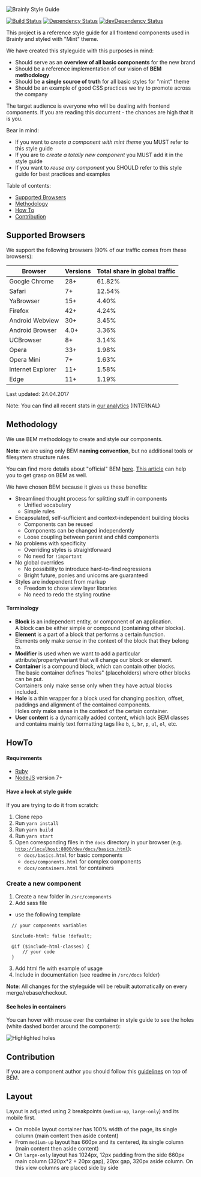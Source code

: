 ![Brainly Style Guide](https://i.imgur.com/8MMAa2J.png)

[![Build Status](https://travis-ci.org/brainly/style-guide.svg)](https://travis-ci.org/brainly/style-guide)
[![Dependency Status](https://david-dm.org/brainly/style-guide.svg)](https://david-dm.org/brainly/style-guide)
[![devDependency Status](https://david-dm.org/brainly/style-guide/dev-status.svg)](https://david-dm.org/brainly/style-guide#info=devDependencies)

This project is a reference style guide for all frontend components used in Brainly and styled with "Mint" theme.

We have created this styleguide with this purposes in mind:

* Should serve as an **overview of all basic components** for the new brand
* Should be a reference implementation of our vision of **BEM methodology**
* Should be **a single source of truth** for all basic styles for "mint" theme
* Should be an example of good CSS practices we try to promote across the company

The target audience is everyone who will be dealing with frontend components.
If you are reading this document - the chances are high that it is you.

Bear in mind: 

  * If you want to *create a component with mint theme* you MUST refer to this style guide
  * If you are to *create a totally new component* you MUST add it in the style guide
  * If you want to *reuse any component* you SHOULD refer to this style guide for best practices and examples


Table of contents:

* [Supported Browsers](#supported-browsers)
* [Methodology](#methodology)
* [How To](#howto)
* [Contribution](#contribution)

## Supported Browsers

We support the following browsers (90% of our traffic comes from these browsers):

| Browser | Versions  | Total share in global traffic |
| ---- | ---- | ---- |
| Google Chrome | 28+ | 61.82% | 
| Safari | 7+ | 12.54% |
| YaBrowser | 15+ | 4.40% |
| Firefox | 42+ | 4.24% |
| Android Webview | 30+ | 3.45% |
| Android Browser | 4.0+ | 3.36% |
| UCBrowser | 8+ | 3.14% |
| Opera | 33+ | 1.98% |
| Opera Mini | 7+ | 1.63% |
| Internet Explorer | 11+ | 1.58% |
| Edge | 11+ | 1.19% |

Last updated: 24.04.2017

Note: You can find all recent stats in [our analytics](https://analytics.google.com/analytics/web/#report/visitors-browser/a85994882w128325453p132056054/) (INTERNAL)

## Methodology

We use BEM methodology to create and style our components. 

**Note**: we are using only BEM **naming convention**, but no additional tools or filesystem structure rules.

You can find more details about "official" BEM [here](https://en.bem.info/method/definitions/#what-is-bem).
[This article](https://css-tricks.com/bem-101/) can help you to get grasp on BEM as well.


We have chosen BEM because it gives us these benefits:


* Streamlined thought process for splitting stuff in components
	* Unified vocabulary
	* Simple rules
* Encapsulated, self-sufficient and context-independent building blocks
	* Components can be reused 
	* Components can be changed independently
	* Loose coupling between parent and child components
* No problems with specificity
	* Overriding styles is straightforward
	* No need for `!important`
* No global overrides
  * No possibility to introduce hard-to-find regressions
  * Bright future, ponies and unicorns are guaranteed 
* Styles are independent from markup
  * Freedom to chose view layer libraries
  * No need to redo the styling routine


#### Terminology 
* **Block** is an independent entity, or component of an application.  
  A block can be either simple or compound (containing other blocks).
* **Element** is a part of a block that performs a certain function.  
  Elements only make sense in the context of the block that they belong to.
* **Modifier** is used when we want to add a particular attribute/property/variant that will change our block or element.
* **Container** is a compound block, which can contain other blocks.  
  The basic container defines "holes" (placeholders) where other blocks can be put.  
  Containers only make sense only when they have actual blocks included.	
* **Hole** is a thin wrapper for a block used for changing position, offset, paddings and alignment of the contained components.  
Holes only make sense in the context of the certain container.
* **User content** is a dynamically added content, which lack BEM classes and contains mainly text formatting tags like `b`, `i`, `br`, `p`, `ul`, `ol`, etc.

## HowTo

#### Requirements
 - [Ruby](https://www.ruby-lang.org/en/downloads/)
 - [NodeJS](https://nodejs.org/en/) version 7+
 
#### Have a look at style guide

If you are trying to do it from scratch:

1. Clone repo
2. Run `yarn install`
3. Run `yarn build`
4. Run `yarn start`
5. Open corresponding files in the `docs` directory in your browser (e.g. [`http://localhost:8000/dev/docs/basics.html`](http://localhost:8000/dev/docs/basics.html)):
    * `docs/basics.html` for basic components
    * `docs/components.html` for complex components
    * `docs/containers.html` for containers

### Create a new component
1. Create a new folder in `/src/components`
2. Add sass file
  * use the following template
  ```
    // your components variables

    $include-html: false !default;

    @if ($include-html-classes) {
        // your code
    }

  ```
3. Add html fle with example of usage
4. Include in documentation (see readme in `/src/docs` folder)

**Note**: All changes for the styleguide will be rebuilt automatically on every merge/rebase/checkout.


#### See holes in containers

You can hover with mouse over the container in style guide to see the holes (white dashed border around the component):

![Highlighted holes](http://i.gyazo.com/0cc138b81eb12cc518352c2d9c787f0b.png)




## Contribution

If you are a component author you should follow this [guidelines](CONTRIBUTING.md) on top of BEM.

## Layout

Layout is adjusted using 2 breakpoints (`medium-up`, `large-only`) and its mobile first.
- On mobile layout container has 100% width of the page, its single column (main content then aside content)
- From `medium-up` layout has 660px and its centered, its single column (main content then aside content)
- On `large-only` layout has 1024px, 12px padding from the side 660px main column (320px*2 + 20px gap), 20px gap, 320px aside column. On this view columns are placed side by side
